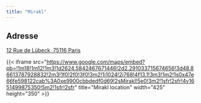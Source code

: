 ```yaml
---
title: "Mirakl"
---
```


## Adresse

[12 Rue de Lübeck, 75116 Paris](https://goo.gl/maps/G1LdJKZ6NkkPkq5H9)

{{< iframe src="https://www.google.com/maps/embed?pb=!1m18!1m12!1m3!1d2624.5842467671446!2d2.291033715674656!3d48.86613787928832!2m3!1f0!2f0!3f0!3m2!1i1024!2i768!4f13.1!3m3!1m2!1s0x47e66fe598122cab%3A0xe9900cbbdedf0d69!2sMirakl!5e0!3m2!1sfr!2sfr!4v1651499875350!5m2!1sfr!2sfr" title="Mirakl location" width="425" height="350" >}}

